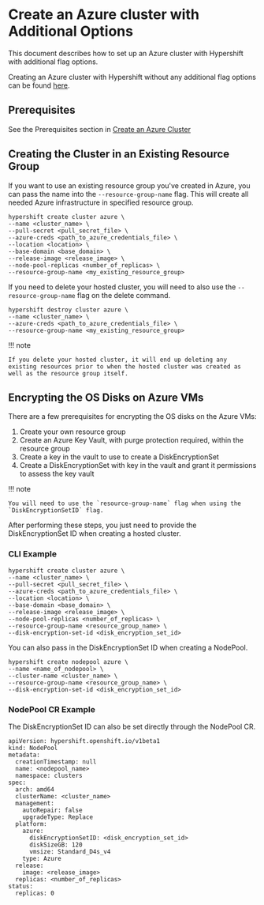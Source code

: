 # Create an Azure cluster with Additional Options
This document describes how to set up an Azure cluster with Hypershift with additional flag options. 

Creating an Azure cluster with Hypershift without any additional flag options can be found [here](create-azure-cluster.md).

## Prerequisites
See the Prerequisites section in [Create an Azure Cluster](./create-azure-cluster.md#prerequisites)

## Creating the Cluster in an Existing Resource Group
If you want to use an existing resource group you've created in Azure, you can pass the name into the `--resource-group-name` flag. This will create all needed Azure infrastructure in specified resource group.

```
hypershift create cluster azure \ 
--name <cluster_name> \
--pull-secret <pull_secret_file> \
--azure-creds <path_to_azure_credentials_file> \
--location <location> \
--base-domain <base_domain> \
--release-image <release_image> \
--node-pool-replicas <number_of_replicas> \
--resource-group-name <my_existing_resource_group>
```

If you need to delete your hosted cluster, you will need to also use the `--resource-group-name` flag on the delete command.

```
hypershift destroy cluster azure \
--name <cluster_name> \ 
--azure-creds <path_to_azure_credentials_file> \
--resource-group-name <my_existing_resource_group>
```

!!! note

    If you delete your hosted cluster, it will end up deleting any existing resources prior to when the hosted cluster was created as well as the resource group itself.

## Encrypting the OS Disks on Azure VMs
There are a few prerequisites for encrypting the OS disks on the Azure VMs:

1. Create your own resource group
2. Create an Azure Key Vault, with purge protection required, within the resource group
3. Create a key in the vault to use to create a DiskEncryptionSet
4. Create a DiskEncryptionSet with key in the vault and grant it permissions to assess the key vault

!!! note

    You will need to use the `resource-group-name` flag when using the `DiskEncryptionSetID` flag.

After performing these steps, you just need to provide the DiskEncryptionSet ID when creating a hosted cluster.

### CLI Example
```
hypershift create cluster azure \
--name <cluster_name> \
--pull-secret <pull_secret_file> \
--azure-creds <path_to_azure_credentials_file> \
--location <location> \
--base-domain <base_domain> \
--release-image <release_image> \
--node-pool-replicas <number_of_replicas> \
--resource-group-name <resource_group_name> \
--disk-encryption-set-id <disk_encryption_set_id>
```

You can also pass in the DiskEncryptionSet ID when creating a NodePool.

```
hypershift create nodepool azure \
--name <name_of_nodepool> \
--cluster-name <cluster_name> \
--resource-group-name <resource_group_name> \
--disk-encryption-set-id <disk_encryption_set_id>
```

### NodePool CR Example
The DiskEncryptionSet ID can also be set directly through the NodePool CR. 

```
apiVersion: hypershift.openshift.io/v1beta1
kind: NodePool
metadata:
  creationTimestamp: null
  name: <nodepool_name>
  namespace: clusters
spec:
  arch: amd64
  clusterName: <cluster_name>
  management:
    autoRepair: false
    upgradeType: Replace
  platform:
    azure:
      diskEncryptionSetID: <disk_encryption_set_id>
      diskSizeGB: 120
      vmsize: Standard_D4s_v4
    type: Azure
  release:
    image: <release_image>
  replicas: <number_of_replicas>
status:
  replicas: 0
```
